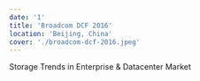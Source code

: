 ```yaml
---
date: '1'
title: 'Broadcom DCF 2016'
location: 'Beijing, China'
cover: './broadcom-dcf-2016.jpeg'
---
```


Storage Trends in Enterprise & Datacenter Market
